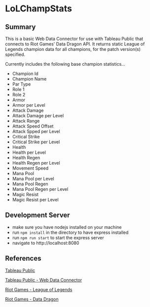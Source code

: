 # LoLChampStats

## Summary

This is a basic Web Data Connector for use with Tableau Public that connects to Riot Games' Data Dragon API. It returns static League of Legends champion data for all champions, for the patch version(s) specified.

Currently includes the following base champion statistics...

- Champion Id
- Champion Name
- Par Type
- Role 1
- Role 2
- Armor
- Armor per Level
- Attack Damage
- Attack Damage per Level
- Attack Range
- Attack Speed Offset
- Attack Spped per Level
- Critical Strike
- Critical Strike per Level
- Health
- Health per Level
- Health Regen
- Health Regen per Level
- Movement Speed
- Mana Pool
- Mana Pool per Level
- Mana Pool Regen
- Mana Pool Regen per Level
- Magic Resist
- Magic Resist per Level

## Development Server

* make sure you have nodejs installed on your machine
* run `npm install` in the directory to have express installed
* run `npm run start` to start the express server
* navigate to http://localhost:8080

## References

[Tableau Public](https://public.tableau.com/en-us/s/)

[Tableau Public - Web Data Connector](http://tableau.github.io/webdataconnector/)

[Riot Games - League of Legends](http://na.leagueoflegends.com)

[Riot Games - Data Dragon](https://developer.riotgames.com/static-data.html)
